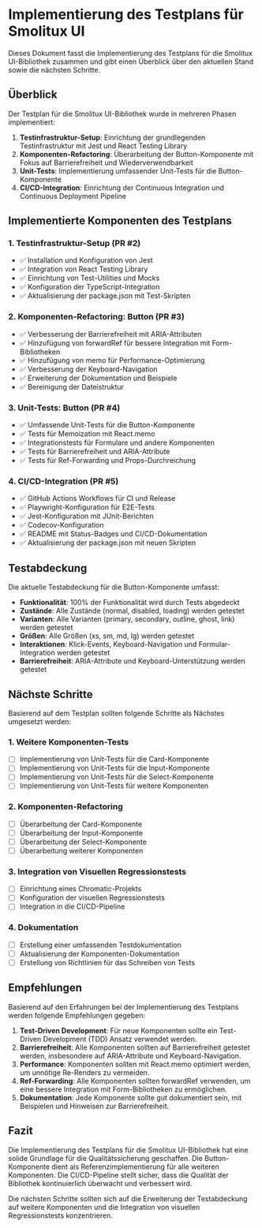 # Implementierung des Testplans für Smolitux UI

Dieses Dokument fasst die Implementierung des Testplans für die Smolitux UI-Bibliothek zusammen und gibt einen Überblick über den aktuellen Stand sowie die nächsten Schritte.

## Überblick

Der Testplan für die Smolitux UI-Bibliothek wurde in mehreren Phasen implementiert:

1. **Testinfrastruktur-Setup**: Einrichtung der grundlegenden Testinfrastruktur mit Jest und React Testing Library
2. **Komponenten-Refactoring**: Überarbeitung der Button-Komponente mit Fokus auf Barrierefreiheit und Wiederverwendbarkeit
3. **Unit-Tests**: Implementierung umfassender Unit-Tests für die Button-Komponente
4. **CI/CD-Integration**: Einrichtung der Continuous Integration und Continuous Deployment Pipeline

## Implementierte Komponenten des Testplans

### 1. Testinfrastruktur-Setup (PR #2)

- ✅ Installation und Konfiguration von Jest
- ✅ Integration von React Testing Library
- ✅ Einrichtung von Test-Utilities und Mocks
- ✅ Konfiguration der TypeScript-Integration
- ✅ Aktualisierung der package.json mit Test-Skripten

### 2. Komponenten-Refactoring: Button (PR #3)

- ✅ Verbesserung der Barrierefreiheit mit ARIA-Attributen
- ✅ Hinzufügung von forwardRef für bessere Integration mit Form-Bibliotheken
- ✅ Hinzufügung von memo für Performance-Optimierung
- ✅ Verbesserung der Keyboard-Navigation
- ✅ Erweiterung der Dokumentation und Beispiele
- ✅ Bereinigung der Dateistruktur

### 3. Unit-Tests: Button (PR #4)

- ✅ Umfassende Unit-Tests für die Button-Komponente
- ✅ Tests für Memoization mit React.memo
- ✅ Integrationstests für Formulare und andere Komponenten
- ✅ Tests für Barrierefreiheit und ARIA-Attribute
- ✅ Tests für Ref-Forwarding und Props-Durchreichung

### 4. CI/CD-Integration (PR #5)

- ✅ GitHub Actions Workflows für CI und Release
- ✅ Playwright-Konfiguration für E2E-Tests
- ✅ Jest-Konfiguration mit JUnit-Berichten
- ✅ Codecov-Konfiguration
- ✅ README mit Status-Badges und CI/CD-Dokumentation
- ✅ Aktualisierung der package.json mit neuen Skripten

## Testabdeckung

Die aktuelle Testabdeckung für die Button-Komponente umfasst:

- **Funktionalität**: 100% der Funktionalität wird durch Tests abgedeckt
- **Zustände**: Alle Zustände (normal, disabled, loading) werden getestet
- **Varianten**: Alle Varianten (primary, secondary, outline, ghost, link) werden getestet
- **Größen**: Alle Größen (xs, sm, md, lg) werden getestet
- **Interaktionen**: Klick-Events, Keyboard-Navigation und Formular-Integration werden getestet
- **Barrierefreiheit**: ARIA-Attribute und Keyboard-Unterstützung werden getestet

## Nächste Schritte

Basierend auf dem Testplan sollten folgende Schritte als Nächstes umgesetzt werden:

### 1. Weitere Komponenten-Tests

- [ ] Implementierung von Unit-Tests für die Card-Komponente
- [ ] Implementierung von Unit-Tests für die Input-Komponente
- [ ] Implementierung von Unit-Tests für die Select-Komponente
- [ ] Implementierung von Unit-Tests für weitere Komponenten

### 2. Komponenten-Refactoring

- [ ] Überarbeitung der Card-Komponente
- [ ] Überarbeitung der Input-Komponente
- [ ] Überarbeitung der Select-Komponente
- [ ] Überarbeitung weiterer Komponenten

### 3. Integration von Visuellen Regressionstests

- [ ] Einrichtung eines Chromatic-Projekts
- [ ] Konfiguration der visuellen Regressionstests
- [ ] Integration in die CI/CD-Pipeline

### 4. Dokumentation

- [ ] Erstellung einer umfassenden Testdokumentation
- [ ] Aktualisierung der Komponenten-Dokumentation
- [ ] Erstellung von Richtlinien für das Schreiben von Tests

## Empfehlungen

Basierend auf den Erfahrungen bei der Implementierung des Testplans werden folgende Empfehlungen gegeben:

1. **Test-Driven Development**: Für neue Komponenten sollte ein Test-Driven Development (TDD) Ansatz verwendet werden.
2. **Barrierefreiheit**: Alle Komponenten sollten auf Barrierefreiheit getestet werden, insbesondere auf ARIA-Attribute und Keyboard-Navigation.
3. **Performance**: Komponenten sollten mit React.memo optimiert werden, um unnötige Re-Renders zu vermeiden.
4. **Ref-Forwarding**: Alle Komponenten sollten forwardRef verwenden, um eine bessere Integration mit Form-Bibliotheken zu ermöglichen.
5. **Dokumentation**: Jede Komponente sollte gut dokumentiert sein, mit Beispielen und Hinweisen zur Barrierefreiheit.

## Fazit

Die Implementierung des Testplans für die Smolitux UI-Bibliothek hat eine solide Grundlage für die Qualitätssicherung geschaffen. Die Button-Komponente dient als Referenzimplementierung für alle weiteren Komponenten. Die CI/CD-Pipeline stellt sicher, dass die Qualität der Bibliothek kontinuierlich überwacht und verbessert wird.

Die nächsten Schritte sollten sich auf die Erweiterung der Testabdeckung auf weitere Komponenten und die Integration von visuellen Regressionstests konzentrieren.